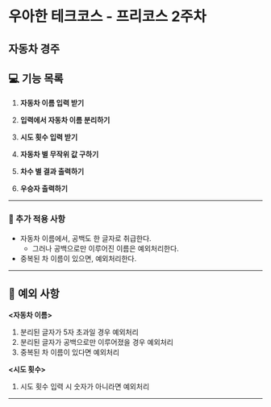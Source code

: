 # 우아한 테크코스 - 프리코스 2주차 
## 자동차 경주

## 💻 기능 목록

1. **자동차 이름 입력 받기**  

2. **입력에서 자동차 이름 분리하기**  

3. **시도 횟수 입력 받기**  

4. **자동차 별 무작위 값 구하기**  

5. **차수 별 결과 출력하기**
   
6. **우승자 출력하기**

---


### 📝 추가 적용 사항

- 자동차 이름에서, 공백도 한 글자로 취급한다.
  - 그러나 공백으로만 이루어진 이름은 예외처리한다.
- 중복된 차 이름이 있으면, 예외처리한다.

---


## 🚩 예외 사항

**<자동차 이름>**
1. 분리된 글자가 5자 초과일 경우 예외처리
2. 분리된 글자가 공백으로만 이루어졌을 경우 예외처리
3. 중복된 차 이름이 있다면 예외처리

**<시도 횟수>**
1. 시도 횟수 입력 시 숫자가 아니라면 예외처리 


---

